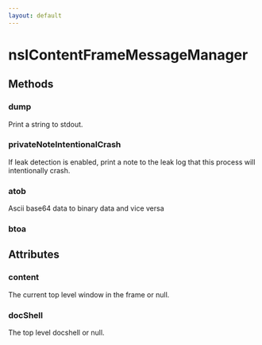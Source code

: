 ```yaml
---
layout: default
---
```


# nsIContentFrameMessageManager #

## Methods ##

### dump ###

Print a string to stdout.


### privateNoteIntentionalCrash ###

If leak detection is enabled, print a note to the leak log that this
process will intentionally crash.


### atob ###

Ascii base64 data to binary data and vice versa


### btoa ###

## Attributes ##

### content ###

The current top level window in the frame or null.


### docShell ###

The top level docshell or null.

